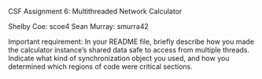 CSF Assignment 6: Multithreaded Network Calculator

Shelby Coe: scoe4
Sean Murray: smurra42



Important requirement: In your README file, briefly describe how you made the calculator instance’s shared data safe to access from multiple threads. Indicate what kind of synchronization object you used, and how you determined which regions of code were critical sections.